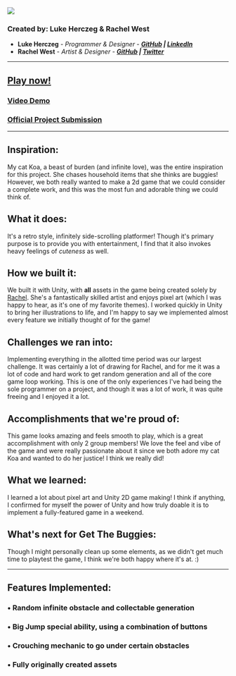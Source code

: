 <img src = "https://cdn.discordapp.com/attachments/347967840655245316/805852350555488256/cover_art.png">


### Created by: Luke Herczeg & Rachel West
* **Luke Herczeg** - _Programmer & Designer - **[GitHub](https://github.com/lukeherczeg) | [LinkedIn](https://linkedin.com/in/lukeherczeg)**_
* **Rachel West** - _Artist & Designer - **[GitHub](https://github.com/rachel-west) | [Twitter](https://twitter.com/Piggyplum)**_
_______________________________________________________________________________________________________________________________________

## [Play now!](https://lukeherczeg.itch.io/get-the-buggies "Itch.io Page")
### [Video Demo](https://www.youtube.com/watch?v=sJOKg8VoT5E "Demo")
### [Official Project Submission](https://devpost.com/software/get-the-buggies "Project Submission")

_______________________________________________________________________________________________________________________________________

## Inspiration:
My cat Koa, a beast of burden (and infinite love), was the entire inspiration for this project. She chases household items that she thinks are buggies! However, we both really wanted to make a 2d game that we could consider a complete work, and this was the most fun and adorable thing we could think of.
## What it does:
It's a retro style, infinitely side-scrolling platformer! Though it's primary purpose is to provide you with entertainment, I find that it also invokes heavy feelings of *cuteness* as well. 
## How we built it:
We built it with Unity, with **all** assets in the game being created solely by [Rachel](https://github.com/rachel-west). She's a fantastically skilled artist and enjoys pixel art (which I was happy to hear, as it's one of my favorite themes). I worked quickly in Unity to bring her illustrations to life, and I'm happy to say we implemented almost every feature we initially thought of for the game!
## Challenges we ran into:
Implementing everything in the allotted time period was our largest challenge. It was certainly a lot of drawing for Rachel, and for me it was a lot of code and hard work to get random generation and all of the core game loop working. This is one of the only experiences I've had being the sole programmer on a project, and though it was a lot of work, it was quite freeing and I enjoyed it a lot.
## Accomplishments that we're proud of:
This game looks amazing and feels smooth to play, which is a great accomplishment with only 2 group members! We love the feel and vibe of the game and were really passionate about it since we both adore my cat Koa and wanted to do her justice! I think we really did!
## What we learned:
I learned a lot about pixel art and Unity 2D game making! I think if anything, I confirmed for myself the power of Unity and how truly doable it is to implement a fully-featured game in a weekend.
## What's next for Get The Buggies:
Though I might personally clean up some elements, as we didn't get much time to playtest the game, I think we're both happy where it's at. :)
_______________________________________________________________________________________________________________________________________

## Features Implemented: 

### •	Random infinite obstacle and collectable generation

### • Big Jump special ability, using a combination of buttons
 
### •	Crouching mechanic to go under certain obstacles

### •	Fully originally created assets
